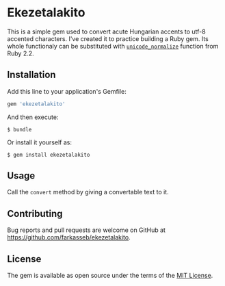 # Ekezetalakito

This is a simple gem used to convert acute Hungarian accents to utf-8 accented characters. I've created it to practice building a Ruby gem. Its whole functionaly can be substituted with [`unicode_normalize`](http://ruby-doc.org/stdlib-2.2.0/libdoc/unicode_normalize/rdoc/String.html#method-i-unicode_normalize) function from Ruby 2.2.

## Installation

Add this line to your application's Gemfile:

```ruby
gem 'ekezetalakito'
```

And then execute:

    $ bundle

Or install it yourself as:

    $ gem install ekezetalakito

## Usage

Call the `convert` method by giving a convertable text to it.

## Contributing

Bug reports and pull requests are welcome on GitHub at https://github.com/farkasseb/ekezetalakito.

## License

The gem is available as open source under the terms of the [MIT License](http://opensource.org/licenses/MIT).
